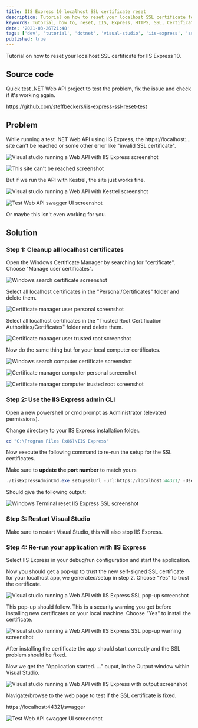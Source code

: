 ```yaml
---
title: IIS Express 10 localhost SSL certificate reset
description: Tutorial on how to reset your localhost SSL certificate for IIS Express 10.
keywords: Tutorial, how to, reset, IIS, Express, HTTPS, SSL, Certificate, .NET, API, Visual Studio, VS, Steff, Beckers, Blog
date: '2021-03-26T21:48'
tags: ['dev', 'tutorial', 'dotnet', 'visual-studio', 'iis-express', 'ssl']
published: true
---
```


Tutorial on how to reset your localhost SSL certificate for IIS Express 10.

## Source code

Quick test .NET Web API project to test the problem, fix the issue and check if it's working again.

https://github.com/steffbeckers/iis-express-ssl-reset-test

## Problem

While running a test .NET Web API using IIS Express, the https://localhost:... site can't be reached or some other error like "invalid SSL certificate".

![Visual studio running a Web API with IIS Express screenshot](/blog/iis-express-localhost-ssl-certificate-reset/images/visual-studio-running-web-api-with-iis-express.png)

![This site can't be reached screenshot](/blog/iis-express-localhost-ssl-certificate-reset/images/this-site-cant-be-reached-localhost-refused-to-connect.png)

But if we run the API with Kestrel, the site just works fine.

![Visual studio running a Web API with Kestrel screenshot](/blog/iis-express-localhost-ssl-certificate-reset/images/visual-studio-running-web-api-with-kestrel.png)

![Test Web API swagger UI screenshot](/blog/iis-express-localhost-ssl-certificate-reset/images/web-api-swagger.png)

Or maybe this isn't even working for you.

## Solution

### Step 1: Cleanup all localhost certificates

Open the Windows Certificate Manager by searching for "certificate". Choose "Manage user certificates".

![Windows search certificate screenshot](/blog/iis-express-localhost-ssl-certificate-reset/images/windows-search-certificate.png)

Select all localhost certificates in the "Personal/Certificates" folder and delete them.

![Certificate manager user personal screenshot](/blog/iis-express-localhost-ssl-certificate-reset/images/certificate-manager-user-personal.png)

Select all localhost certificates in the "Trusted Root Certification Authorities/Certificates" folder and delete them.

![Certificate manager user trusted root screenshot](/blog/iis-express-localhost-ssl-certificate-reset/images/certificate-manager-user-trusted-root.png)

Now do the same thing but for your local computer certificates.

![Windows search computer certificate screenshot](/blog/iis-express-localhost-ssl-certificate-reset/images/windows-search-computer-certificate.png)

![Certificate manager computer personal screenshot](/blog/iis-express-localhost-ssl-certificate-reset/images/certificate-manager-computer-personal.png)

![Certificate manager computer trusted root screenshot](/blog/iis-express-localhost-ssl-certificate-reset/images/certificate-manager-computer-trusted-root.png)

### Step 2: Use the IIS Express admin CLI

Open a new powershell or cmd prompt as Administrator (elevated permissions).

Change directory to your IIS Express installation folder.

```powershell
cd "C:\Program Files (x86)\IIS Express"
```

Now execute the following command to re-run the setup for the SSL certificates.

Make sure to **update the port number** to match yours

```powershell
./IisExpressAdminCmd.exe setupsslUrl -url:https://localhost:44321/ -UseSelfSigned
```

Should give the following output:

![Windows Terminal reset IIS Express SSL screenshot](/blog/iis-express-localhost-ssl-certificate-reset/images/windows-terminal-reset-iis-express-ssl.png)

### Step 3: Restart Visual Studio

Make sure to restart Visual Studio, this will also stop IIS Express.

### Step 4: Re-run your application with IIS Express

Select IIS Express in your debug/run configuration and start the application.

Now you should get a pop-up to trust the new self-signed SSL certificate for your localhost app, we generated/setup in step 2. Choose "Yes" to trust the certificate.

![Visual studio running a Web API with IIS Express SSL pop-up screenshot](/blog/iis-express-localhost-ssl-certificate-reset/images/visual-studio-running-web-api-with-iis-express-ssl-popup.png)

This pop-up should follow. This is a security warning you get before installing new certificates on your local machine. Choose "Yes" to install the certificate.

![Visual studio running a Web API with IIS Express SSL pop-up warning screenshot](/blog/iis-express-localhost-ssl-certificate-reset/images/visual-studio-running-web-api-with-iis-express-ssl-popup-warning.png)

After installing the certificate the app should start correctly and the SSL problem should be fixed.

Now we get the "Application started. ..." ouput, in the Output window within Visual Studio.

![Visual studio running a Web API with IIS Express with output screenshot](/blog/iis-express-localhost-ssl-certificate-reset/images/visual-studio-running-web-api-with-iis-express-with-output.png)

Navigate/browse to the web page to test if the SSL certificate is fixed.

https://localhost:44321/swagger

![Test Web API swagger UI screenshot](/blog/iis-express-localhost-ssl-certificate-reset/images/web-api-swagger.png)

